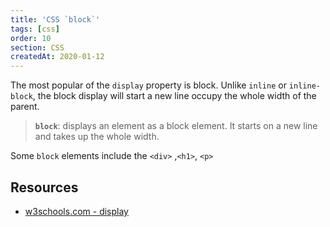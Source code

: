 ```yaml
---
title: 'CSS `block`'
tags: [css]
order: 10
section: CSS
createdAt: 2020-01-12
---
```


The most popular of the `display` property is block. Unlike `inline` or `inline-block`, the block display will start a new line occupy the whole width of the parent.

> **`block`**: displays an element as a block element. It starts on a new line and takes up the whole width.

Some `block` elements include the `<div>` ,`<h1>`, `<p>`

## Resources

- [w3schools.com - display](https://www.w3schools.com/CSSref/pr_class_display.asp)

